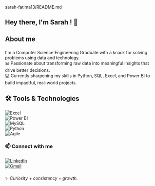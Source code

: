 sarah-fatima13/README.md

<h2 align="left">Hey there, I'm Sarah ! 👋</h2>

###

<p align="left"></p>

###

<h2 align="left">About me</h2>

###

<p align="left">I'm a Computer Science Engineering Graduate  with a knack for solving problems using data and technology.  <br>📊 Passionate about transforming raw data into meaningful insights that drive better decisions.  <br>💻 Currently sharpening my skills in Python, SQL, Excel, and Power BI to build impactful, real-world projects.</p>

###

<h2 align="left">🛠 Tools & Technologies</h2>

![Excel](https://img.shields.io/badge/Excel-217346?style=for-the-badge&logo=microsoft-excel&logoColor=white)  
![Power BI](https://img.shields.io/badge/PowerBI-F2C811?style=for-the-badge&logo=power-bi&logoColor=black)  
![MySQL](https://img.shields.io/badge/MySQL-005C84?style=for-the-badge&logo=mysql&logoColor=white)  
![Python](https://img.shields.io/badge/Python-3776AB?style=for-the-badge&logo=python&logoColor=white)  
![Agile](https://img.shields.io/badge/Agile-FF6F00?style=for-the-badge&logo=scrumalliance&logoColor=white)  

###

<h3 align="left"> 📫 Connect with me</h3>

###
[![LinkedIn](https://img.shields.io/badge/LinkedIn-0077B5?style=for-the-badge&logo=linkedin&logoColor=white)](https://www.linkedin.com/)  
[![Gmail](https://img.shields.io/badge/Gmail-D14836?style=for-the-badge&logo=gmail&logoColor=white)](mailto:your.email@gmail.com)  
###
✨ _Curiosity + consistency = growth._
